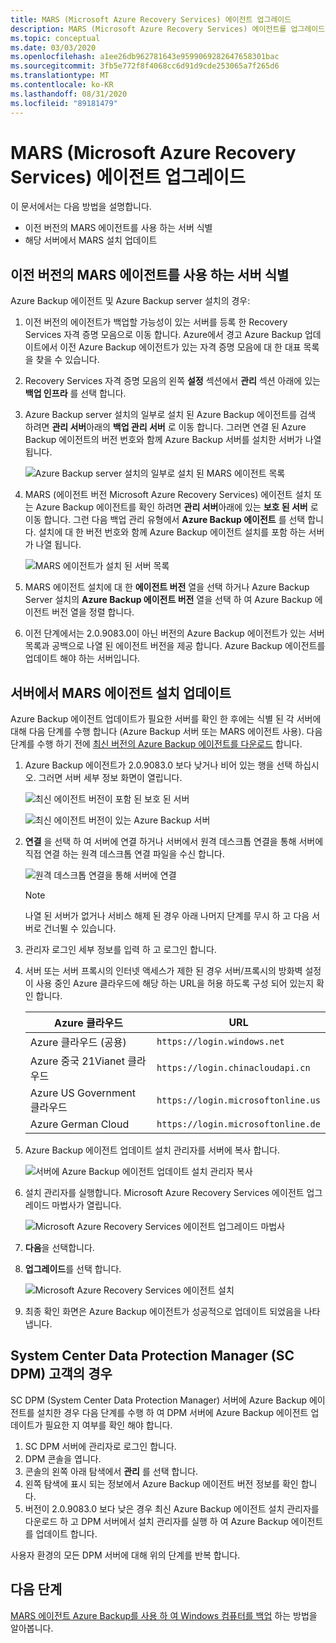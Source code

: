 ```yaml
---
title: MARS (Microsoft Azure Recovery Services) 에이전트 업그레이드
description: MARS (Microsoft Azure Recovery Services) 에이전트를 업그레이드 하는 방법에 대해 알아봅니다.
ms.topic: conceptual
ms.date: 03/03/2020
ms.openlocfilehash: a1ee26db962781643e9599069282647658301bac
ms.sourcegitcommit: 3fb5e772f8f4068cc6d91d9cde253065a7f265d6
ms.translationtype: MT
ms.contentlocale: ko-KR
ms.lasthandoff: 08/31/2020
ms.locfileid: "89181479"
---
```

# <a name="upgrade-the-microsoft-azure-recovery-services-mars-agent"></a>MARS (Microsoft Azure Recovery Services) 에이전트 업그레이드

이 문서에서는 다음 방법을 설명합니다.

* 이전 버전의 MARS 에이전트를 사용 하는 서버 식별
* 해당 서버에서 MARS 설치 업데이트

## <a name="identify-servers-with-earlier-versions-of-the-mars-agent"></a>이전 버전의 MARS 에이전트를 사용 하는 서버 식별

Azure Backup 에이전트 및 Azure Backup server 설치의 경우:

1. 이전 버전의 에이전트가 백업할 가능성이 있는 서버를 등록 한 Recovery Services 자격 증명 모음으로 이동 합니다. Azure에서 경고 Azure Backup 업데이트에서 이전 Azure Backup 에이전트가 있는 자격 증명 모음에 대 한 대표 목록을 찾을 수 있습니다.
1. Recovery Services 자격 증명 모음의 왼쪽 **설정** 섹션에서 **관리** 섹션 아래에 있는 **백업 인프라** 를 선택 합니다.
1. Azure Backup server 설치의 일부로 설치 된 Azure Backup 에이전트를 검색 하려면 **관리 서버**아래의 **백업 관리 서버** 로 이동 합니다. 그러면 연결 된 Azure Backup 에이전트의 버전 번호와 함께 Azure Backup 서버를 설치한 서버가 나열 됩니다.

    ![Azure Backup server 설치의 일부로 설치 된 MARS 에이전트 목록](./media/upgrade-mars-agent/backup-management-servers.png)

1. MARS (에이전트 버전 Microsoft Azure Recovery Services) 에이전트 설치 또는 Azure Backup 에이전트를 확인 하려면 **관리 서버**아래에 있는 **보호 된 서버** 로 이동 합니다. 그런 다음 백업 관리 유형에서 **Azure Backup 에이전트** 를 선택 합니다. 설치에 대 한 버전 번호와 함께 Azure Backup 에이전트 설치를 포함 하는 서버가 나열 됩니다.

    ![MARS 에이전트가 설치 된 서버 목록](./media/upgrade-mars-agent/protected-servers.png)

1. MARS 에이전트 설치에 대 한 **에이전트 버전** 열을 선택 하거나 Azure Backup Server 설치의 **Azure Backup 에이전트 버전** 열을 선택 하 여 Azure Backup 에이전트 버전 열을 정렬 합니다.

1. 이전 단계에서는 2.0.9083.0이 아닌 버전의 Azure Backup 에이전트가 있는 서버 목록과 공백으로 나열 된 에이전트 버전을 제공 합니다. Azure Backup 에이전트를 업데이트 해야 하는 서버입니다.

## <a name="update-the-mars-agent-installation-on-the-server"></a>서버에서 MARS 에이전트 설치 업데이트

Azure Backup 에이전트 업데이트가 필요한 서버를 확인 한 후에는 식별 된 각 서버에 대해 다음 단계를 수행 합니다 (Azure Backup 서버 또는 MARS 에이전트 사용). 다음 단계를 수행 하기 전에 [최신 버전의 Azure Backup 에이전트를 다운로드](https://aka.ms/azurebackup_agent) 합니다.

1. Azure Backup 에이전트가 2.0.9083.0 보다 낮거나 비어 있는 행을 선택 하십시오. 그러면 서버 세부 정보 화면이 열립니다.

    ![최신 에이전트 버전이 포함 된 보호 된 서버](./media/upgrade-mars-agent/old-agent-version.png)

    ![최신 에이전트 버전이 있는 Azure Backup 서버](./media/upgrade-mars-agent/backup-management-servers-old-versions.png)

1. **연결** 을 선택 하 여 서버에 연결 하거나 서버에서 원격 데스크톱 연결을 통해 서버에 직접 연결 하는 원격 데스크톱 연결 파일을 수신 합니다.

    ![원격 데스크톱 연결을 통해 서버에 연결](./media/upgrade-mars-agent/connect-to-server.png)

    >[!NOTE]
    > 나열 된 서버가 없거나 서비스 해제 된 경우 아래 나머지 단계를 무시 하 고 다음 서버로 건너뛸 수 있습니다.

1. 관리자 로그인 세부 정보를 입력 하 고 로그인 합니다.

1. 서버 또는 서버 프록시의 인터넷 액세스가 제한 된 경우 서버/프록시의 방화벽 설정이 사용 중인 Azure 클라우드에 해당 하는 URL을 허용 하도록 구성 되어 있는지 확인 합니다.

    Azure 클라우드 | URL
    --- | ---
    Azure 클라우드 (공용) |   `https://login.windows.net`
    Azure 중국 21Vianet 클라우드   | `https://login.chinacloudapi.cn`
    Azure US Government 클라우드 |   `https://login.microsoftonline.us`
    Azure German Cloud  |  `https://login.microsoftonline.de`

1. Azure Backup 에이전트 업데이트 설치 관리자를 서버에 복사 합니다.

    ![서버에 Azure Backup 에이전트 업데이트 설치 관리자 복사](./media/upgrade-mars-agent/copy-agent-installer.png)

1. 설치 관리자를 실행합니다. Microsoft Azure Recovery Services 에이전트 업그레이드 마법사가 열립니다.

    ![Microsoft Azure Recovery Services 에이전트 업그레이드 마법사](./media/upgrade-mars-agent/agent-upgrade-wizard.png)

1. **다음**을 선택합니다.

1. **업그레이드**를 선택 합니다.

    ![Microsoft Azure Recovery Services 에이전트 설치](./media/upgrade-mars-agent/upgrade-installation.png)

1. 최종 확인 화면은 Azure Backup 에이전트가 성공적으로 업데이트 되었음을 나타냅니다.

## <a name="for-system-center-data-protection-manager-sc-dpm-customers"></a>System Center Data Protection Manager (SC DPM) 고객의 경우

SC DPM (System Center Data Protection Manager) 서버에 Azure Backup 에이전트를 설치한 경우 다음 단계를 수행 하 여 DPM 서버에 Azure Backup 에이전트 업데이트가 필요한 지 여부를 확인 해야 합니다.

1. SC DPM 서버에 관리자로 로그인 합니다.
2. DPM 콘솔을 엽니다.
3. 콘솔의 왼쪽 아래 탐색에서 **관리** 를 선택 합니다.
4. 왼쪽 탐색에 표시 되는 정보에서 Azure Backup 에이전트 버전 정보를 확인 합니다.
5. 버전이 2.0.9083.0 보다 낮은 경우 최신 Azure Backup 에이전트 설치 관리자를 다운로드 하 고 DPM 서버에서 설치 관리자를 실행 하 여 Azure Backup 에이전트를 업데이트 합니다.

사용자 환경의 모든 DPM 서버에 대해 위의 단계를 반복 합니다.

## <a name="next-steps"></a>다음 단계

[MARS 에이전트 Azure Backup를 사용 하 여 Windows 컴퓨터를 백업](backup-windows-with-mars-agent.md) 하는 방법을 알아봅니다.
